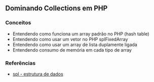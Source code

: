 ## Dominando Collections em PHP

### Conceitos

- Entendendo como funciona um array padrão no PHP (hash table)
- Entendendo como usar um vetor no PHP splFixedArray
- Entendendo como usar um array de lista duplamente ligada
- Entendendo consumo de memória em cada tipo de array

### Referências

- [spl - estrutura de dados](https://www.php.net/manual/pt_BR/spl.datastructures.php)